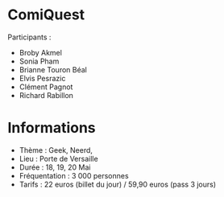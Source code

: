 # ComiQuest

Participants : 
- Broby Akmel
- Sonia Pham
- Brianne Touron Béal 
- Elvis Pesrazic
- Clément Pagnot
- Richard Rabillon

# Informations 
- Thème : Geek, Neerd, 
- Lieu : Porte de Versaille 
- Durée :  18, 19, 20 Mai 
- Fréquentation : 3 000 personnes
- Tarifs :  22 euros (billet du jour) /  59,90 euros (pass 3 jours) 
